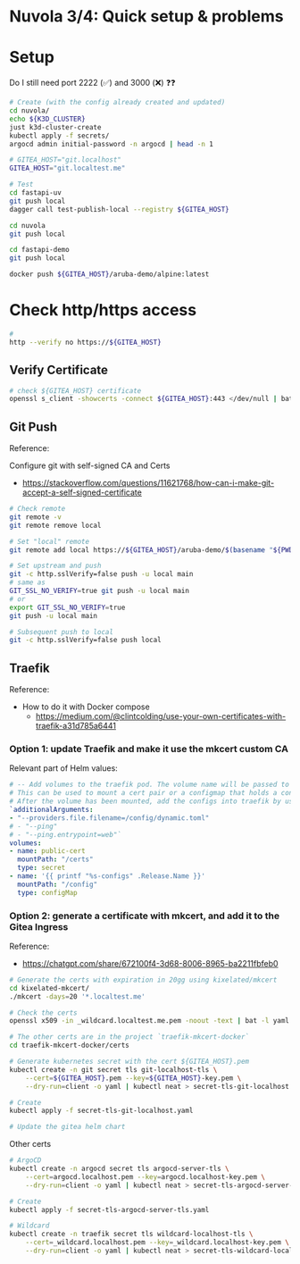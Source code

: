 # Nuvola 3/4: Quick setup & problems

# Setup

Do I still need port 2222 (✅) and 3000 (❌) ❓❓

```sh
# Create (with the config already created and updated)
cd nuvola/
echo ${K3D_CLUSTER}
just k3d-cluster-create
kubectl apply -f secrets/
argocd admin initial-password -n argocd | head -n 1

# GITEA_HOST="git.localhost"
GITEA_HOST="git.localtest.me"

# Test
cd fastapi-uv
git push local
dagger call test-publish-local --registry ${GITEA_HOST}

cd nuvola
git push local

cd fastapi-demo
git push local

docker push ${GITEA_HOST}/aruba-demo/alpine:latest

```

# Check http/https access

```sh
#
http --verify no https://${GITEA_HOST}
```

## Verify Certificate

```sh
# check ${GITEA_HOST} certificate
openssl s_client -showcerts -connect ${GITEA_HOST}:443 </dev/null | bat -l yaml
```

## Git Push

Reference:

Configure git with self-signed CA and Certs

- <https://stackoverflow.com/questions/11621768/how-can-i-make-git-accept-a-self-signed-certificate>

```sh
# Check remote
git remote -v
git remote remove local

# Set "local" remote
git remote add local https://${GITEA_HOST}/aruba-demo/$(basename "${PWD}").git

# Set upstream and push
git -c http.sslVerify=false push -u local main
# same as
GIT_SSL_NO_VERIFY=true git push -u local main
# or
export GIT_SSL_NO_VERIFY=true
git push -u local main

# Subsequent push to local
git -c http.sslVerify=false push local
```

## Traefik

Reference:

- How to do it with Docker compose
  - <https://medium.com/@clintcolding/use-your-own-certificates-with-traefik-a31d785a6441>

### Option 1: update Traefik and make it use the mkcert custom CA

Relevant part of Helm values:

```yaml
# -- Add volumes to the traefik pod. The volume name will be passed to tpl.
# This can be used to mount a cert pair or a configmap that holds a config.toml file.
# After the volume has been mounted, add the configs into traefik by using the `additionalArguments` list below, eg:
`additionalArguments:
- "--providers.file.filename=/config/dynamic.toml"
# - "--ping"
# - "--ping.entrypoint=web"`
volumes:
- name: public-cert
  mountPath: "/certs"
  type: secret
- name: '{{ printf "%s-configs" .Release.Name }}'
  mountPath: "/config"
  type: configMap
```

### Option 2: generate a certificate with mkcert, and add it to the Gitea Ingress

Reference:

- <https://chatgpt.com/share/672100f4-3d68-8006-8965-ba2211fbfeb0>

```sh
# Generate the certs with expiration in 20gg using kixelated/mkcert
cd kixelated-mkcert/
./mkcert -days=20 '*.localtest.me'

# Check the certs
openssl x509 -in _wildcard.localtest.me.pem -noout -text | bat -l yaml

# The other certs are in the project `traefik-mkcert-docker`
cd traefik-mkcert-docker/certs

# Generate kubernetes secret with the cert ${GITEA_HOST}.pem
kubectl create -n git secret tls git-localhost-tls \
    --cert=${GITEA_HOST}.pem --key=${GITEA_HOST}-key.pem \
    --dry-run=client -o yaml | kubectl neat > secret-tls-git-localhost.yaml

# Create
kubectl apply -f secret-tls-git-localhost.yaml

# Update the gitea helm chart

```

Other certs

```sh
# ArgoCD
kubectl create -n argocd secret tls argocd-server-tls \
    --cert=argocd.localhost.pem --key=argocd.localhost-key.pem \
    --dry-run=client -o yaml | kubectl neat > secret-tls-argocd-server-tls.yaml

# Create
kubectl apply -f secret-tls-argocd-server-tls.yaml

# Wildcard
kubectl create -n traefik secret tls wildcard-localhost-tls \
    --cert=_wildcard.localhost.pem --key=_wildcard.localhost-key.pem \
    --dry-run=client -o yaml | kubectl neat > secret-tls-wildcard-localhost.yaml

```
